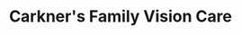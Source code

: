 ---
title: "Carkner's Family Vision Care"
url: /portland/carkners-family-vision-care/
shop: optician
---